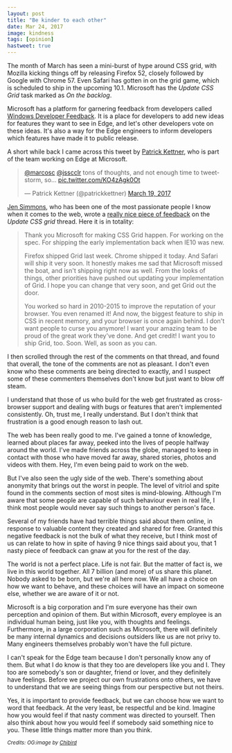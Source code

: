 ```yaml
---
layout: post
title: "Be kinder to each other"
date: Mar 24, 2017
image: kindness
tags: [opinion]
hastweet: true
---
```

The month of March has seen a mini-burst of hype around CSS grid, with Mozilla kicking things off by releasing Firefox 52, closely followed by Google with Chrome 57. Even Safari has gotten in on the grid game, which is scheduled to ship in the upcoming 10.1. Microsoft has the *Update CSS Grid* task marked as *On the backlog*.

Microsoft has a platform for garnering feedback from developers called [Windows Developer Feedback](https://wpdev.uservoice.com/). It is a place for developers to add new ideas for features they want to see in Edge, and let's other developers vote on these ideas. It's also a way for the Edge engineers to inform developers which features have made it to public release.

A short while back I came across this tweet by [Patrick Kettner](https://twitter.com/patrickkettner), who is part of the team working on Edge at Microsoft.

<blockquote class="twitter-tweet" data-lang="en"><p lang="en" dir="ltr"><a href="https://twitter.com/marcosc">@marcosc</a> <a href="https://twitter.com/jsscclr">@jsscclr</a> tons of thoughts, and not enough time to tweetstorm, so... <a href="https://t.co/KO4zAgk0Ot">pic.twitter.com/KO4zAgk0Ot</a></p>&mdash; Patrick Kettner (@patrickkettner) <a href="https://twitter.com/patrickkettner/status/843264670429409281">March 19, 2017</a></blockquote>

[Jen Simmons](http://jensimmons.com/), who has been one of the most passionate people I know when it comes to the web, wrote a [really nice piece of feedback](https://wpdev.uservoice.com/users/195272907-jen-simmons) on the *Update CSS grid* thread. Here it is in totality:

<blockquote>
  <p>Thank you Microsoft for making CSS Grid happen. For working on the spec. For shipping the early implementation back when IE10 was new.</p>
  <p>Firefox shipped Grid last week. Chrome shipped it today. And Safari will ship it very soon. It honestly makes me sad that Microsoft missed the boat, and isn't shipping right now as well. From the looks of things, other priorities have pushed out updating your implementation of Grid. I hope you can change that very soon, and get Grid out the door.</p>
  <p>You worked so hard in 2010-2015 to improve the reputation of your browser. You even renamed it! And now, the biggest feature to ship in CSS in recent memory, and your browser is once again behind. I don't want people to curse you anymore! I want your amazing team to be proud of the great work they've done. And get credit! I want you to ship Grid, too. Soon. Well, as soon as you can.</p>
</blockquote>

I then scrolled through the rest of the comments on that thread, and found that overall, the tone of the comments are not as pleasant. I don't even know who these comments are being directed to exactly, and I suspect some of these commenters themselves don't know but just want to blow off steam.

I understand that those of us who build for the web get frustrated as cross-browser support and dealing with bugs or features that aren't implemented consistently. Oh, trust me, I really understand. But I don't think that frustration is a good enough reason to lash out.

The web has been really good to me. I've gained a tonne of knowledge, learned about places far away, peeked into the lives of people halfway around the world. I've made friends across the globe, managed to keep in contact with those who have moved far away, shared stories, photos and videos with them. Hey, I'm even being paid to work on the web.

But I've also seen the ugly side of the web. There's something about anonymity that brings out the worst in people. The level of vitriol and spite found in the comments section of most sites is mind-blowing. Although I'm aware that some people are capable of such behaviour even in real life, I think most people would never say such things to another person's face.

Several of my friends have had terrible things said about them online, in response to valuable content they created and shared for free. Granted this negative feedback is not the bulk of what they receive, but I think most of us can relate to how in spite of having 9 nice things said about you, that 1 nasty piece of feedback can gnaw at you for the rest of the day.

The world is not a perfect place. Life is not fair. But the matter of fact is, we live in this world together. All 7 billion (and more) of us share this planet. Nobody asked to be born, but we're all here now. We all have a choice on how we want to behave, and these choices will have an impact on someone else, whether we are aware of it or not.

Microsoft is a big corporation and I'm sure everyone has their own perception and opinion of them. But within Microsoft, every employee is an individual human being, just like you, with thoughts and feelings. Furthermore, in a large corporation such as Microsoft, there will definitely be many internal dynamics and decisions outsiders like us are not privy to. Many engineers themselves probably won't have the full picture.

I can't speak for the Edge team because I don't personally know any of them. But what I do know is that they too are developers like you and I. They too are somebody's son or daughter, friend or lover, and they definitely have feelings. Before we project our own frustrations onto others, we have to understand that we are seeing things from our perspective but not theirs.

Yes, it is important to provide feedback, but we can choose how we want to word that feedback. At the very least, be respectful and be kind. Imagine how you would feel if that nasty comment was directed to yourself. Then also think about how you would feel if somebody said something nice to you. These little things matter more than you think.

<em><small>Credits: OG:image by <a href="http://chibird.com/post/115989272724/i-try-to-live-by-this-as-much-as-possible-u-i">Chibird</a></small></em>
